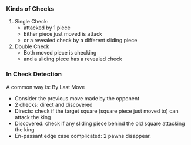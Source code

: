 ### Kinds of Checks
1. Single Check: 
	- attacked by 1 piece
	- Either piece just moved is attack 
	- or a revealed check by a different sliding piece
2. Double Check
	- Both moved piece is checking 
	- and a sliding piece has a revealed check

### In Check Detection

A common way is: By Last Move
- Consider the previous move made by the opponent
- 2 checks: direct and discovered
- Directs: check if the target square (square piece just moved to) can attack the king
- Discovered: check if any sliding piece behind the old square attacking the king
- En-passant edge case complicated: 2 pawns disappear. 